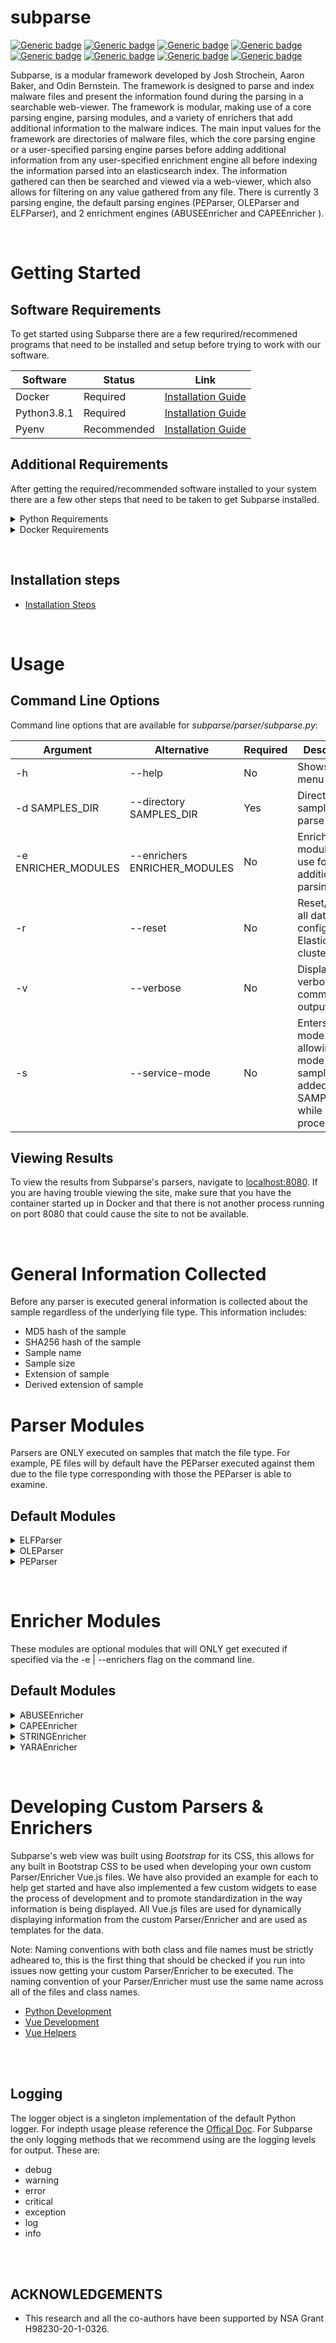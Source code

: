 # subparse
[![Generic badge](https://img.shields.io/badge/Python-3.8.1-blue.svg)](https://www.python.org/downloads/release/python-381/)
[![Generic badge](https://img.shields.io/badge/ubuntu-20.04-brightgreen)]()
[![Generic badge](https://img.shields.io/badge/bootstrap-5.0.2-orange)]()
[![Generic badge](https://img.shields.io/badge/CAPE-v2-orange)](https://github.com/kevoreilly/CAPEv2)
[![Generic badge](https://img.shields.io/badge/docker-vue-green)]()
[![Generic badge](https://img.shields.io/badge/docker-elastic-green)]()
[![Generic badge](https://img.shields.io/badge/docker-kafka-green)]()
[![Generic badge](https://img.shields.io/badge/version-1.0-GREEN.svg)]()

Subparse, is a modular framework developed by Josh Strochein, Aaron Baker, and Odin Bernstein. The framework is designed to parse and index malware files and present the information found during the parsing in a searchable web-viewer. The framework is modular, making use of a core parsing engine, parsing modules, and a variety of enrichers that add additional information to the malware indices. The main input values for the framework are directories of malware files, which the core parsing engine or a user-specified parsing engine parses before adding additional information from any user-specified enrichment engine all before indexing the information parsed into an elasticsearch index. The information gathered can then be searched and viewed via a web-viewer, which also allows for filtering on any value gathered from any file. There is currently 3 parsing engine, the default parsing engines (PEParser, OLEParser and ELFParser), and 2 enrichment engines 
(ABUSEEnricher and CAPEEnricher ).
<p>&nbsp;</p>

# Getting Started

## Software Requirements 
To get started using Subparse there are a few requrired/recommened programs that need to be installed and setup before trying to work with our software.

| Software | Status | Link |
| ----------- | ----------- | ----------- |
| Docker | Required | [Installation Guide](https://docs.docker.com/get-docker/) |
| Python3.8.1 | Required | [Installation Guide](https://www.python.org/downloads/release/python-381/) |
| Pyenv | Recommended | [Installation Guide](https://github.com/pyenv/pyenv) |


## Additional Requirements
After getting the required/recommended software installed to your system there are a few other steps that need to be taken to get Subparse installed. 

<details>
<summary>Python Requirements</summary>
</br>
Python requires some other packages to be installed that Subparse is dependent on for its processes. To get the Python set up completed navigate to the location of your Subparse installation and go to the *parser* folder. The following commands that you will need to use to install the Python requirements is:
<pre>
sudo get apt install build-essential
pip3 install -r ./requirements.txt
</pre>
</details>

<details>
<summary>Docker Requirements</summary>
<br>
Since Subparse uses Docker for its backend and web interface, the set up of the Docker containers needs to be completed before being able to use the program. To do this navigate to the root directory of the Subparse installation location, and use the following command to set up the docker instances: 
<pre>
docker-compose up
</pre>

Note: This might take a little time due to downloading the images and setting up the containers that will be needed by Subparse. 
</details>
<p>&nbsp;</p>

## Installation steps
* [Installation Steps](/INSTALL.md)

<br/>

# Usage
## Command Line Options
Command line options that are available for *subparse/parser/subparse.py*: 

| Argument | Alternative | Required | Description |
| ----------- | ----------- | ----------- | ----------- |
| -h | --help | No | Shows help menu |
| -d SAMPLES_DIR | --directory SAMPLES_DIR | Yes | Directory of samples to parse |
| -e ENRICHER_MODULES | --enrichers ENRICHER_MODULES | No | Enricher modules to use for additional parsing | 
| -r | --reset | No | Reset/delete all data in the configured Elasticsearch cluster |
| -v | --verbose | No | Display verbose commandline output |
| -s | --service-mode | No | Enters service mode allowing for mode samples to be added to the SAMPLES_DIR while processing |

## Viewing Results
To view the results from Subparse's parsers, navigate to [localhost:8080](localhost:8080).
If you are having trouble viewing the site, make sure that you have the container started up in Docker and that there is not another process running on port 8080 that could cause the site to not be available.
<p>&nbsp;</p>

# General Information Collected
Before any parser is executed general information is collected about the sample regardless of the underlying file type. This information includes: 
* MD5 hash of the sample
* SHA256 hash of the sample
* Sample name
* Sample size
* Extension of sample
* Derived extension of sample

# Parser Modules
Parsers are ONLY executed on samples that match the file type. For example, PE files will by default have the PEParser executed against them due to the file type corresponding with those the PEParser is able to examine.

## Default Modules
<details>
<summary>ELFParser</summary>
</br>
This is the default parsing module that will be executed against ELF files. Information that is collected:

* General Information
* Program Headers
* Section Headers
* Notes
* Architecture Specific Data
* Version Information 
* Arm Unwind Information
* Relocation Data
* Dynamic Tags
</details>

<details>
<summary>OLEParser</summary>
</br>
This is the default parsing module that will be executed against OLE and RTF formatted files, this uses the OLETools package to obtain data. The information that is collected:

* Meta Data
* MRaptor
* RTF
* Times
* Indicators
* VBA / VBA Macros
* OLE Objects
</details>

<details>
<summary>PEParser</summary>
</br>
This is the default parsing module that will be executed against PE files that match or include the file types: PE32 and MS-Dos. Information that is collected:

* Section code and count
* Entry point
* Image base
* Signature
* Imports
* Exports

</details>
<p>&nbsp;</p>

# Enricher Modules
These modules are optional modules that will ONLY get executed if specified via the -e | --enrichers flag on the command line. 

## Default Modules
<details>
<summary>ABUSEEnricher</summary>
</br>
This enrichers uses the [Abuse.ch](https://abuse.ch/) API and [Malware Bazaar](https://bazaar.abuse.ch) to collect more information about the sample(s) subparse is analyzing, the information is then aggregated and stored in the Elastic database.
</details>

<details>
<summary>CAPEEnricher</summary>
</br>
This enrichers is used to communicate with a CAPEv2 Sandbox instance, to collect more information about the sample(s) through dynamic analysis, the information is then aggregated and stored in the Elastic database utilizing the Kafka Messaging Service for background processing.
</details>

<details>
<summary>STRINGEnricher</summary>
</br>
This enricher is a smart string enricher, that will parse the sample for potentially interesting strings. The categories of strings that this enricher looks for include: Audio, Images, Executable Files, Code Calls, Compressed Files, Work (Office Docs.), IP Addresses, IP Address + Port, Website URLs, Command Line Arguments.
</details>

<details>
<summary>YARAEnricher</summary>
</br>
This ericher uses a pre-compiled yara file located at: parser/src/enrichers/yara_rules. This pre-compiled file includes rules from <a href="https://github.com/virustotal/yara">VirusTotal</a> and  <a href="https://yara-rules.github.io/blog/">YaraRulesProject</a>
</details>
<p>&nbsp;</p>


# Developing Custom Parsers & Enrichers
Subparse's web view was built using *Bootstrap* for its CSS, this allows for any built in Bootstrap CSS to be used when developing your own custom Parser/Enricher Vue.js files. We have also provided an example for each to help get started and have also implemented a few custom widgets to ease the process of development and to promote standardization in the way information is being displayed. All Vue.js files are used for dynamically displaying information from the custom Parser/Enricher and are used as templates for the data. 

Note: Naming conventions with both class and file names must be strictly adheared to, this is the first thing that should be checked if you run into issues now getting your custom Parser/Enricher to be executed. The naming convention of your Parser/Enricher must use the same name across all of the files and class names.

* [Python Development](/parser/README.md)
* [Vue Development](/viewer/README.md)
* [Vue Helpers](/viewer/HELPER_README.md)

</br>
</br>

## Logging
The logger object is a singleton implementation of the default Python logger. For indepth usage please reference the [Offical Doc](https://docs.python.org/3.8/library/logging.html). 
For Subparse the only logging methods that we recommend using are the logging levels for output. These are: 
* debug
* warning
* error
* critical
* exception
* log
* info

<br/>
<br/>

## ACKNOWLEDGEMENTS

* This research and all the co-authors have been supported by NSA Grant H98230-20-1-0326.